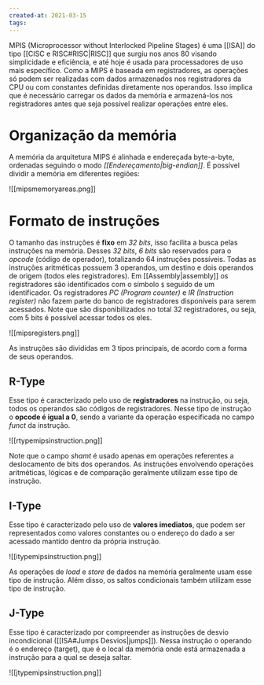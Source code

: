 ```yaml
---
created-at: 2021-03-15
tags:
---
```

MPIS (Microprocessor without Interlocked Pipeline Stages) é uma [[ISA]] do tipo [[CISC e RISC#RISC|RISC]] que surgiu nos anos 80 visando simplicidade e eficiência, e até hoje é usada para processadores de uso mais específico.
Como a MIPS é baseada em registradores, as operações só podem ser realizadas com dados armazenados nos registradores da CPU ou com constantes definidas diretamente nos operandos. Isso implica que é necessário carregar os dados da memória e armazená-los nos registradores antes que seja possível realizar operações entre eles.

# Organização da memória
A memória da arquitetura MIPS é alinhada e endereçada byte-a-byte, ordenadas seguindo o modo *[[Endereçamento|big-endian]]*.
É possível dividir a memória em diferentes regiões:

![[mipsmemoryareas.png]]

# Formato de instruções
O tamanho das instruções é **fixo** em *32 bits*, isso facilita a busca pelas instruções na memória. Desses *32 bits*, *6 bits* são reservados para o *opcode* (código de operador), totalizando 64 instruções possíveis. Todas as instruções aritméticas possuem 3 operandos, um destino e dois operandos de origem (todos eles registradores).
Em [[Assembly|assembly]] os registradores são identificados com o símbolo `$` seguido de um identificador. Os registradores *PC (Program counter)* e *IR (Instruction register)* não fazem parte do banco de registradores disponíveis para serem acessados. Note que são disponibilizados no total 32 registradores, ou seja, com 5 bits é possível acessar todos os eles.

![[mipsregisters.png]]

As instruções são divididas em 3 tipos principais, de acordo com a forma de seus operandos.

## R-Type
Esse tipo é caracterizado pelo uso de **registradores** na instrução, ou seja, todos os operandos são códigos de registradores. Nesse tipo de instrução o **opcode é igual a 0**, sendo a variante da operação especificada no campo *funct* da instrução.

![[rtypemipsinstruction.png]]

Note que o campo *shamt* é usado apenas em operações referentes a deslocamento de bits dos operandos.
As instruções envolvendo operações aritméticas, lógicas e de comparação geralmente utilizam esse tipo de instrução.

## I-Type
Esse tipo é caracterizado pelo uso de **valores imediatos**, que podem ser representados como valores constantes ou o endereço do dado a ser acessado mantido dentro da própria instrução.

![[itypemipsinstruction.png]]

As operações de *load* e *store* de dados na memória geralmente usam esse tipo de instrução. Além disso, os saltos condicionais também utilizam esse tipo de instrução.


## J-Type
Esse tipo é caracterizado por compreender as instruções de desvio incondicional ([[ISA#Jumps Desvios|jumps]]). Nessa instrução o operando é o endereço (target), que é o local da memória onde está armazenada a instrução para a qual se deseja saltar.

![[jtypemipsinstruction.png]]